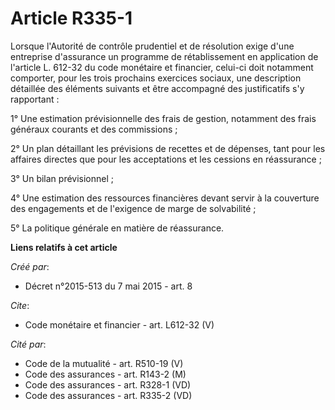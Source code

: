 # Article R335-1

Lorsque l'Autorité de contrôle prudentiel et de résolution exige d'une entreprise d'assurance un programme de rétablissement
en application de l'article L. 612-32 du code monétaire et financier, celui-ci doit notamment comporter, pour les trois
prochains exercices sociaux, une description détaillée des éléments suivants et être accompagné des justificatifs s'y
rapportant : 

1° Une estimation prévisionnelle des frais de gestion, notamment des frais généraux courants et des commissions ; 

2° Un plan détaillant les prévisions de recettes et de dépenses, tant pour les affaires directes que pour les acceptations et
les cessions en réassurance ; 

3° Un bilan prévisionnel ; 

4° Une estimation des ressources financières devant servir à la couverture des engagements et de l'exigence de marge de
solvabilité ; 

5° La politique générale en matière de réassurance.

**Liens relatifs à cet article**

_Créé par_:

  - Décret n°2015-513 du 7 mai 2015 - art. 8

_Cite_:

  - Code monétaire et financier - art. L612-32 (V)

_Cité par_:

  - Code de la mutualité - art. R510-19 (V)
  - Code des assurances - art. R143-2 (M)
  - Code des assurances - art. R328-1 (VD)
  - Code des assurances - art. R335-2 (VD)
